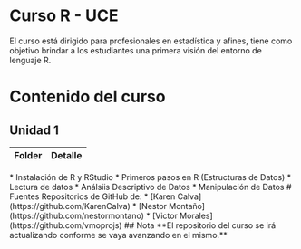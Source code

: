 # Curso R - UCE
 El curso está dirigido para profesionales en estadística y afines, tiene como objetivo brindar a los estudiantes una primera visión del entorno de lenguaje R. 
# Contenido del curso
## Unidad 1
<table>
<thead>
<tr class = "header">
<th> Folder </th>
<th> Detalle </th>
</tr>
</thead>
</table>
* Instalación de R y RStudio
* Primeros pasos en R (Estructuras de Datos)
* Lectura de datos
* Análsiis Descriptivo de Datos
* Manipulación de Datos
 # Fuentes
 Repositorios de GitHub de:
* [Karen Calva](https://github.com/KarenCalva)
* [Nestor Montaño](https://github.com/nestormontano)
* [Victor Morales](https://github.com/vmoprojs)
 ## Nota 
 **El repositorio del curso se irá actualizando conforme se vaya avanzando en el mismo.**
 
